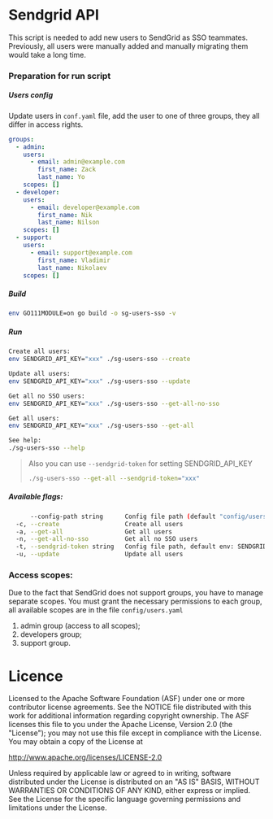 # Sendgrid API

This script is needed to add new users to SendGrid as SSO teammates.
Previously, all users were manually added and manually migrating them would take a long time.

### Preparation for run script
##### Users config
Update users in `conf.yaml` file, add the user to one of three groups, they all differ in access rights.
```yaml
groups:
  - admin:
    users:
      - email: admin@example.com
        first_name: Zack
        last_name: Yo
    scopes: []
  - developer:
    users:
      - email: developer@example.com
        first_name: Nik
        last_name: Nilson
    scopes: []
  - support:
    users:
      - email: support@example.com
        first_name: Vladimir
        last_name: Nikolaev
    scopes: []
```

##### Build
```bash
env GO111MODULE=on go build -o sg-users-sso -v
```

##### Run
```bash
Create all users:
env SENDGRID_API_KEY="xxx" ./sg-users-sso --create

Update all users:
env SENDGRID_API_KEY="xxx" ./sg-users-sso --update

Get all no SSO users:
env SENDGRID_API_KEY="xxx" ./sg-users-sso --get-all-no-sso

Get all users:
env SENDGRID_API_KEY="xxx" ./sg-users-sso --get-all

See help:
./sg-users-sso --help
```
> Also you can use `--sendgrid-token` for setting SENDGRID_API_KEY
> ```bash
> ./sg-users-sso --get-all --sendgrid-token="xxx"
> ```

##### Available flags:
```bash
      --config-path string      Config file path (default "config/users.yaml")
  -c, --create                  Create all users
  -a, --get-all                 Get all users
  -n, --get-all-no-sso          Get all no SSO users
  -t, --sendgrid-token string   Config file path, default env: SENDGRID_API_KEY
  -u, --update                  Update all users
```

### Access scopes:
Due to the fact that SendGrid does not support groups, you have to manage separate scopes.
You must grant the necessary permissions to each group, all available scopes are in the file `config/users.yaml`
1. admin group (access to all scopes);
2. developers group;
3. support group.


# Licence
Licensed to the Apache Software Foundation (ASF) under one or more contributor license agreements. See the NOTICE file distributed with this work for additional information regarding copyright ownership. The ASF licenses this file to you under the Apache License, Version 2.0 (the "License"); you may not use this file except in compliance with the License. You may obtain a copy of the License at

http://www.apache.org/licenses/LICENSE-2.0

Unless required by applicable law or agreed to in writing, software distributed under the License is distributed on an "AS IS" BASIS, WITHOUT WARRANTIES OR CONDITIONS OF ANY KIND, either express or implied. See the License for the specific language governing permissions and limitations under the License.
